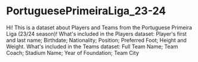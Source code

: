 # PortuguesePrimeiraLiga_23-24
Hi!  This is a dataset about Players and Teams from the Portuguese Primeira Liga (23/24 season)!  What's included in the Players dataset:  Player's first and last name; Birthdate; Nationality; Position; Preferred Foot; Height and Weight. What's included in the Teams dataset:  Full Team Name; Team Coach; Stadium Name; Year of Foundation; Team City
